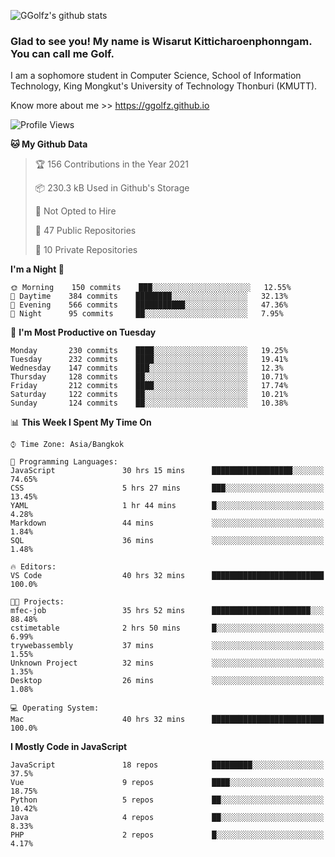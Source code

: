 ![GGolfz's github stats](https://github-readme-stats.vercel.app/api?username=ggolfz&count_private=true&show_icons=true&theme=radical)

### Glad to see you! My name is Wisarut Kitticharoenphonngam. You can call me Golf.

I am a sophomore student in Computer Science, School of Information Technology, King Mongkut's University of Technology Thonburi (KMUTT).

Know more about me >> https://ggolfz.github.io

<!--START_SECTION:waka-->
![Profile Views](http://img.shields.io/badge/Profile%20Views-57-blue)

**🐱 My Github Data** 

> 🏆 156 Contributions in the Year 2021
 > 
> 📦 230.3 kB Used in Github's Storage 
 > 
> 🚫 Not Opted to Hire
 > 
> 📜 47 Public Repositories 
 > 
> 🔑 10 Private Repositories  
 > 
**I'm a Night 🦉** 

```text
🌞 Morning    150 commits    ███░░░░░░░░░░░░░░░░░░░░░░   12.55% 
🌆 Daytime    384 commits    ████████░░░░░░░░░░░░░░░░░   32.13% 
🌃 Evening    566 commits    ███████████░░░░░░░░░░░░░░   47.36% 
🌙 Night      95 commits     ██░░░░░░░░░░░░░░░░░░░░░░░   7.95%

```
📅 **I'm Most Productive on Tuesday** 

```text
Monday       230 commits    ████░░░░░░░░░░░░░░░░░░░░░   19.25% 
Tuesday      232 commits    ████░░░░░░░░░░░░░░░░░░░░░   19.41% 
Wednesday    147 commits    ███░░░░░░░░░░░░░░░░░░░░░░   12.3% 
Thursday     128 commits    ██░░░░░░░░░░░░░░░░░░░░░░░   10.71% 
Friday       212 commits    ████░░░░░░░░░░░░░░░░░░░░░   17.74% 
Saturday     122 commits    ██░░░░░░░░░░░░░░░░░░░░░░░   10.21% 
Sunday       124 commits    ██░░░░░░░░░░░░░░░░░░░░░░░   10.38%

```


📊 **This Week I Spent My Time On** 

```text
⌚︎ Time Zone: Asia/Bangkok

💬 Programming Languages: 
JavaScript               30 hrs 15 mins      ██████████████████░░░░░░░   74.65% 
CSS                      5 hrs 27 mins       ███░░░░░░░░░░░░░░░░░░░░░░   13.45% 
YAML                     1 hr 44 mins        █░░░░░░░░░░░░░░░░░░░░░░░░   4.28% 
Markdown                 44 mins             ░░░░░░░░░░░░░░░░░░░░░░░░░   1.84% 
SQL                      36 mins             ░░░░░░░░░░░░░░░░░░░░░░░░░   1.48%

🔥 Editors: 
VS Code                  40 hrs 32 mins      █████████████████████████   100.0%

🐱‍💻 Projects: 
mfec-job                 35 hrs 52 mins      ██████████████████████░░░   88.48% 
cstimetable              2 hrs 50 mins       █░░░░░░░░░░░░░░░░░░░░░░░░   6.99% 
trywebassembly           37 mins             ░░░░░░░░░░░░░░░░░░░░░░░░░   1.55% 
Unknown Project          32 mins             ░░░░░░░░░░░░░░░░░░░░░░░░░   1.35% 
Desktop                  26 mins             ░░░░░░░░░░░░░░░░░░░░░░░░░   1.08%

💻 Operating System: 
Mac                      40 hrs 32 mins      █████████████████████████   100.0%

```

**I Mostly Code in JavaScript** 

```text
JavaScript               18 repos            █████████░░░░░░░░░░░░░░░░   37.5% 
Vue                      9 repos             ████░░░░░░░░░░░░░░░░░░░░░   18.75% 
Python                   5 repos             ██░░░░░░░░░░░░░░░░░░░░░░░   10.42% 
Java                     4 repos             ██░░░░░░░░░░░░░░░░░░░░░░░   8.33% 
PHP                      2 repos             █░░░░░░░░░░░░░░░░░░░░░░░░   4.17%

```



<!--END_SECTION:waka-->
